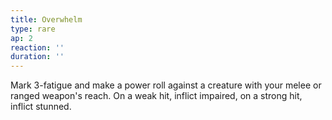 ```yaml
---
title: Overwhelm
type: rare
ap: 2
reaction: ''
duration: ''
---
```

Mark 3-fatigue and make a power roll against a creature with your melee or ranged weapon's reach. On a weak hit, inflict impaired, on a strong hit, inflict stunned.
